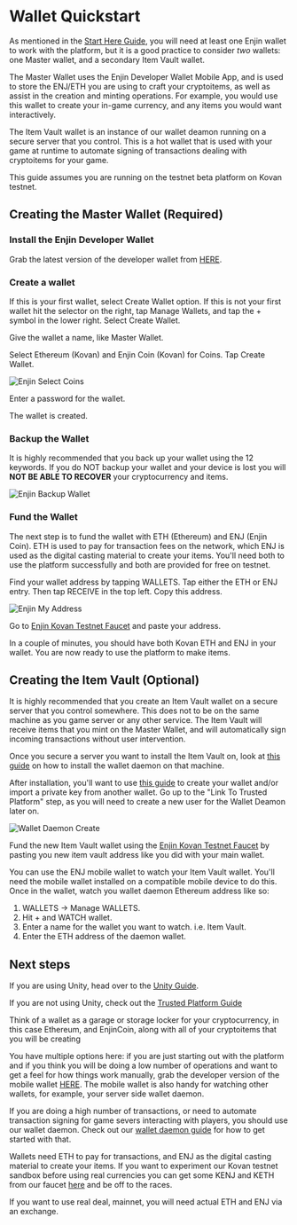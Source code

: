 # Wallet Quickstart

As mentioned in the [Start Here Guide](./starthere.md), you will need at least one Enjin wallet to work with the platform, but it is a good practice to consider *two* wallets: one Master wallet, and a secondary Item Vault wallet.

The Master Wallet uses the Enjin Developer Wallet Mobile App, and is used to
store the ENJ/ETH you are using to craft your cryptoitems, as well as assist in the creation
and minting operations. For example, you would use this wallet to create your in-game
currency, and any items you would want interactively.

The Item Vault wallet is an instance of our wallet deamon running on a secure server that you
control. This is a hot wallet that is used with your game at runtime to automate signing of
transactions dealing with cryptoitems for your game.

This guide assumes you are running on the testnet beta platform on Kovan testnet.

## Creating the Master Wallet (Required)

### Install the Enjin Developer Wallet

Grab the latest version of the developer wallet from [HERE](https://drive.google.com/open?id=17l8pSm2_1m8VF7dH1p9TIdjZDjSja4Tt).

### Create a wallet
If this is your first wallet, select Create Wallet option. If this is not your first
wallet hit the selector on the right, tap Manage Wallets, and tap the + symbol in the
lower right. Select Create Wallet.

Give the wallet a name, like Master Wallet.

Select Ethereum (Kovan) and Enjin Coin (Kovan) for Coins. Tap Create Wallet.

![Enjin Select Coins](../docs/images/wallet_select_coins.png)

Enter a password for the wallet.

The wallet is created.

### Backup the Wallet
It is highly recommended that you back up your wallet using the 12 keywords. If you
do NOT backup your wallet and your device is lost you will **NOT BE ABLE TO RECOVER** your
cryptocurrency and items.

![Enjin Backup Wallet](../docs/images/wallet_master_wallet.png)

### Fund the Wallet

The next step is to fund the wallet with ETH (Ethereum) and ENJ (Enjin Coin). ETH is used
to pay for transaction fees on the network, which ENJ is used as the digital casting material
to create your items. You'll need both to use the platform successfully and both are provided
for free on testnet.

Find your wallet address by tapping WALLETS. Tap either the ETH or ENJ entry. Then tap
RECEIVE in the top left. Copy this address.

![Enjin My Address](../docs/images/wallet_get_address.png)

Go to [Enjin Kovan Testnet Faucet](https://kovan.faucet.enjin.io/) and paste your address.

In a couple of minutes, you should have both Kovan ETH and ENJ in your wallet. You are now ready to use the platform to make items.

## Creating the Item Vault (Optional)

It is highly recommended that you create an Item Vault wallet on a secure server that you
control somewhere. This does not to be on the same machine as you game server or
any other service. The Item Vault will receive items that you mint on the Master Wallet,
and will automatically sign incoming transactions without user intervention.

Once you secure a server you want to install the Item Vault on, look at
[this guide](../docs/wallet_ademon_install.md) on how to install the wallet daemon on
that machine.

After installation, you'll want to use [this guide](../docs/wallet_daemon_first_steps.md)
to create your wallet and/or import a private key from another wallet. Go up to
the "Link To Trusted Platform" step, as you will need to create a new user for the
Wallet Deamon later on.

![Wallet Daemon Create](../docs/images/wallet_daemon_create.png)

Fund the new Item Vault wallet using the [Enjin Kovan Testnet Faucet](https://kovan.faucet.enjin.io/) by pasting you new item vault address like you did with
your main wallet.

You can use the ENJ mobile wallet to watch your Item Vault wallet. You'll need the mobile
wallet installed on a compatible mobile device to do this. Once in the wallet, watch you wallet daemon Ethereum address like so:

1. WALLETS -> Manage WALLETS.
2. Hit + and WATCH wallet.
3. Enter a name for the wallet you want to watch. i.e. Item Vault.
4. Enter the ETH address of the daemon wallet.

## Next steps

If you are using Unity, head over to the [Unity Guide](./unity.md).

If you are not using Unity, check out the [Trusted Platform Guide](./cloud.platform.md)



















Think of a wallet as a garage or storage locker for your cryptocurrency, in this case
Ethereum, and EnjinCoin, along with all of your cryptoitems that you will be creating

You have multiple options here: if you are just starting out with the platform and if you think you will be doing a low number of operations and want to get a feel for how things work manually, grab the developer version of the mobile wallet [HERE](https://drive.google.com/open?id=17l8pSm2_1m8VF7dH1p9TIdjZDjSja4Tt). The mobile wallet is also handy for watching other wallets, for example, your server side wallet daemon.

If you are doing a high number of transactions, or need to automate transaction signing for game severs interacting with players, you should use our wallet daemon. Check out our [wallet daemon guide](./wallet_daemon_guide.md) for how to get started with that.

Wallets need ETH to pay for transactions, and ENJ as the digital casting material to create your items. If you want to experiment our Kovan testnet sandbox before using real currencies you can get some KENJ and KETH from our faucet [here](https://kovan.faucet.enjin.io/) and be off to the races.

If you want to use real deal, mainnet, you will need actual ETH and ENJ via an exchange.

